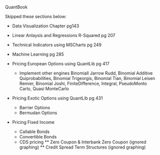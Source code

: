 QuantBook

Skipped these sections below:
* Data Visualization Chapter pg143
* Linear Anlaysis and Regressions R-Squared pg 207
* Technical Indicators using MSCharts pg 249
* Machine Learning pg 285

* Pricing European Options using QuantLib pg 417
	* Implement other engines Binomiall Jarrow Rudd, Binomial Additive Quiprobabilities, Binomial Trigeorgis,
		Binomial Tian, Binomial Leisen Remier, Binomial Joshi, FiniteDifference, Integral, PseudoMonto Carlo, Quasi MonteCarlo
* Pricing Exotic Options using QuantLib pg 431
	* Barrier Options
	* Bermudan Options
* Pricing Fixed Income 	
	* Callable Bonds
	* Convertible Bonds
	* CDS pricing
	** Zero Coupon & Interbank Zero Coupon (ignored graphing)
	** Credit Spread Term Structures (ignored graphing)
